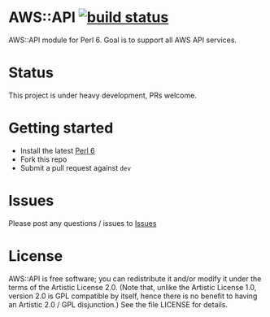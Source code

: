 AWS::API [![build status](https://travis-ci.org/scmorrison/AWS-API.svg?branch=master)](https://travis-ci.org/scmorrison/AWS-API)
========

AWS::API module for Perl 6. Goal is to support all AWS API services.

# Status

This project is under heavy development, PRs welcome.

# Getting started

* Install the latest [Perl 6](https://perl6.org/downloads/)
* Fork this repo
* Submit a pull request against `dev`

# Issues

Please post any questions / issues to [Issues](https://github.com/scmorrison/AWS-API/issues)

# License

AWS::API is free software; you can redistribute it and/or modify it under the terms of the Artistic License 2.0. (Note that, unlike the Artistic License 1.0, version 2.0 is GPL compatible by itself, hence there is no benefit to having an Artistic 2.0 / GPL disjunction.) See the file LICENSE for details.

